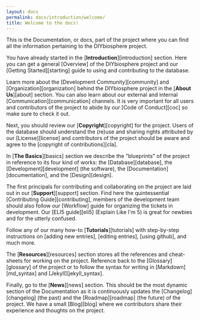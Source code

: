 ```yaml
---
layout: docs
permalink: docs/introduction/welcome/
title: Welcome to the docs!
---
```


This is the Documentation, or docs, part of the project where you can find all the information pertaining to the DIYbiosphere project.

You have already started in the [**Introduction**][introduction] section. Here you can get a general [Overview] of the DIYbiosphere project and our [Getting Started][starting] guide to using and contributing to the database.

Learn more about the [Development Community][community] and [Organization][organization] behind the DIYbiosphere project in the [**About Us**][about] section. You can also learn about our external and internal [Communication][communication] channels. It is very important for all users and contributors of the project to abide by our [Code of Conduct][coc] so make sure to check it out.

Next, you should review our [**Copyright**][copyright] for the project. Users of the database should understand the (re)use and sharing rights attributed by our [License][license] and contributors of the project should be aware and agree to the [copyright of contributions][cla].

In [**The Basics**][basics] section we describe the "blueprints" of the project in reference to its four kind of works: the [Database][database], the [Development][development] (the software), the [Documentation][documentation], and the [Design][design].

The first principals for contributing and collaborating on the project are laid out in our [**Support**][support] section. Find here the quintessential [Contributing Guide][contributing], members of the development team should also follow our [Workflow] guide for organizing the tickets in development. Our [ELI5 guide][eli5] (Explain Like I'm 5) is great for newbies and for the utterly confused.

Follow any of our many how-to [**Tutorials**][tutorials] with step-by-step instructions on [adding new entries], [editing entries], [using github], and much more.

The [**Resources**][resources] section stores all the references and cheat-sheets for working on the project. Reference back to the [Glossary][glossary] of the project or to follow the syntax for writing in [Markdown][md_syntax] and [Jekyll][jekyll_syntax].

Finally, go to the [**News**][news] section. This should be the most dynamic section of the Documentation as it is continuously updates the [Changelog][changelog] (the past) and the [Roadmap][roadmap] (the future) of the project. We have a small [Blog][blog] where we contributors share their experience and thoughts on the project.
